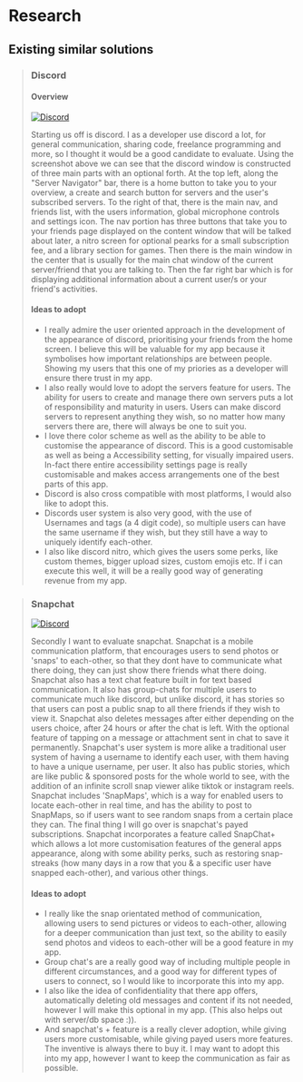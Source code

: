 ﻿# Research

## Existing similar solutions

> ### Discord
> 
> #### Overview 
> [![Discord](https://i.imgur.com/NrDFX2I.png)](https://www.discord.com/)
> 
> Starting us off is discord. I as a developer use discord a lot, for general communication, sharing code, freelance programming and more, so I thought it would be a good candidate to evaluate.
> Using the screenshot above we can see that the discord window is constructed of three main parts with an optional forth.
> At the top left, along the "Server Navigator" bar, there is a home button to take you to your overview, a create and search button for servers and the user's subscribed servers.
> To the right of that, there is the main nav, and friends list, with the users information, global microphone controls and settings icon.
> The nav portion has three buttons that take you to your friends page displayed on the content window that will be talked about later, a nitro screen for optional pearks for a small subscription fee, and a library section for games.
> Then there is the main window in the center that is usually for the main chat window of the current server/friend that you are talking to.
> Then the far right bar which is for displaying additional information about a current user/s or your friend's activities.
> 
> #### Ideas to adopt
> - I really admire the user oriented approach in the development of the appearance of discord, prioritising your friends from the home screen. I believe this will be valuable for my app because it symbolises how important relationships are between people. Showing my users that this one of my priories as a developer will ensure there trust in my app.
> - I also really would love to adopt the servers feature for users. The ability for users to create and manage there own servers puts a lot of responsibility and maturity in users. Users can make discord servers to represent anything they wish, so no matter how many servers there are, there will always be one to suit you.
> - I love there color scheme as well as the ability to be able to customise the appearance of discord. This is a good customisable as well as being a Accessibility setting, for visually impaired users. In-fact there entire accessibility settings page is really customisable and makes access arrangements one of the best parts of this app.
> - Discord is also cross compatible with most platforms, I would also like to adopt this.
> - Discords user system is also very good, with the use of Usernames and tags (a 4 digit code), so multiple users can have the same username if they wish, but they still have a way to uniquely identify each-other.
> - I also like discord nitro, which gives the users some perks, like custom themes, bigger upload sizes, custom emojis etc. If i can execute this well, it will be a really good way of generating revenue from my app.

> ### Snapchat
> [![Discord](https://i.imgur.com/o8Vyx1Z.png)](https://snapchat.com/)
> 
> Secondly I want to evaluate snapchat. Snapchat is a mobile communication platform, that encourages users to send photos or 'snaps' to each-other, so that they dont have to communicate what there doing, they can just show there friends what there doing. Snapchat also has a text chat feature built in for text based communication. It also has group-chats for multiple users to communicate much like discord, but unlike discord, it has stories so that users can post a public snap to all there friends if they wish to view it.
> Snapchat also deletes messages after either depending on the users choice, after 24 hours or after the chat is left. With the optional feature of tapping on a message or attachment sent in chat to save it permanently. Snapchat's user system is more alike a traditional user system of having a username to identify each user, with them having to have a unique username, per user. It also has public stories, which are like public & sponsored posts for the whole world to see, with the addition of an infinite scroll snap viewer alike tiktok or instagram reels.
> Snapchat includes 'SnapMaps', which is a way for enabled users to locate each-other in real time, and has the ability to post to SnapMaps, so if users want to see random snaps from a certain place they can. The final thing I will go over is snapchat's payed subscriptions. Snapchat incorporates a feature called SnapChat+ which allows a lot more customisation features of the general apps appearance, along with some ability perks, such as restoring snap-streaks (how many days in a row that you & a specific user have snapped each-other), and various other things.
> 
> #### Ideas to adopt
> - I really like the snap orientated method of communication, allowing users to send pictures or videos to each-other, allowing for a deeper communication than just text, so the ability to easily send photos and videos to each-other will be a good feature in my app.
> - Group chat's are a really good way of including multiple people in different circumstances, and a good way for different types of users to connect, so I would like to incorporate this into my app. 
> - I also like the idea of confidentiality that there app offers, automatically deleting old messages and content if its not needed, however I will make this optional in my app. (This also helps out with server/db space :)).
> - And snapchat's + feature is a really clever adoption, while giving users more customisable, while giving payed users more features. The inventive is always there to buy it. I may want to adopt this into my app, however I want to keep the communication as fair as possible.